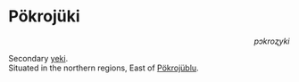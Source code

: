 
# Pökrojüki

<div align="right"><i>pɔkroʐyki</i></div>

Secondary [yeki](../Natural%20Science/Unique%20Species/yeki.md).  
Situated in the northern regions, East of [Pökrojüblu](Pökrojüblu.md).  